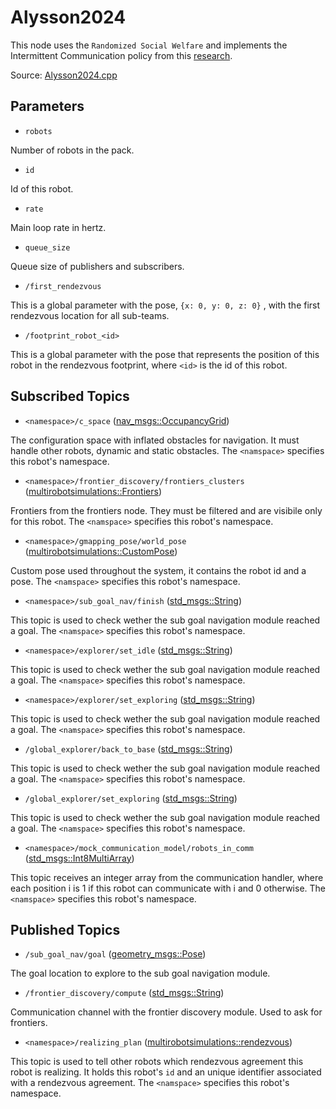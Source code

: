 # Alysson2024

This node uses the ```Randomized Social Welfare``` and implements the Intermittent Communication policy from this [research](https://arxiv.org/abs/2309.13494).

Source: [Alysson2024.cpp](../../src/multirobotexploration/source/policies/Alysson2024.cpp)

## Parameters

* ```robots```

Number of robots in the pack.

* ```id```

Id of this robot.

* ```rate```

Main loop rate in hertz.

* ```queue_size```

Queue size of publishers and subscribers.

* ```/first_rendezvous```

This is a global parameter with the pose, ```{x: 0, y: 0, z: 0}``` , with the first rendezvous location for all sub-teams.

* ```/footprint_robot_<id>```

This is a global parameter with the pose that represents the position of this robot in the rendezvous footprint, where ```<id>``` is the id of this robot.

## Subscribed Topics

* ```<namespace>/c_space``` ([nav_msgs::OccupancyGrid](https://docs.ros.org/en/api/nav_msgs/html/msg/OccupancyGrid.html))

The configuration space with inflated obstacles for navigation. It must handle other robots, dynamic and static obstacles. The ```<namspace>``` specifies this robot's namespace.

* ```<namespace>/frontier_discovery/frontiers_clusters``` ([multirobotsimulations::Frontiers](../../src/multirobotsimulations/msg/Frontiers.msg))

Frontiers from the frontiers node. They must be filtered and are visibile only for this robot. The ```<namspace>``` specifies this robot's namespace.

* ```<namespace>/gmapping_pose/world_pose``` ([multirobotsimulations::CustomPose](../../src/multirobotsimulations/msg/CustomPose.msg))

Custom pose used throughout the system, it contains the robot id and a pose. The ```<namspace>``` specifies this robot's namespace.

* ```<namespace>/sub_goal_nav/finish``` ([std_msgs::String](../../src/multirobotsimulations/msg/CustomPose.msg))

This topic is used to check wether the sub goal navigation module reached a goal. The ```<namspace>``` specifies this robot's namespace.

* ```<namespace>/explorer/set_idle``` ([std_msgs::String](https://docs.ros.org/en/api/std_msgs/html/msg/String.html))

This topic is used to check wether the sub goal navigation module reached a goal. The ```<namspace>``` specifies this robot's namespace.

* ```<namespace>/explorer/set_exploring``` ([std_msgs::String](https://docs.ros.org/en/api/std_msgs/html/msg/String.html))

This topic is used to check wether the sub goal navigation module reached a goal. The ```<namspace>``` specifies this robot's namespace.

* ```/global_explorer/back_to_base``` ([std_msgs::String](https://docs.ros.org/en/api/std_msgs/html/msg/String.html))

This topic is used to check wether the sub goal navigation module reached a goal. The ```<namspace>``` specifies this robot's namespace.

* ```/global_explorer/set_exploring``` ([std_msgs::String](https://docs.ros.org/en/api/std_msgs/html/msg/String.html))

This topic is used to check wether the sub goal navigation module reached a goal. The ```<namspace>``` specifies this robot's namespace.

* ```<namespace>/mock_communication_model/robots_in_comm``` ([std_msgs::Int8MultiArray](https://docs.ros.org/en/api/std_msgs/html/msg/Int8MultiArray.html))

This topic receives an integer array from the communication handler, where each position i is 1 if this robot can communicate with i and 0 otherwise. The ```<namspace>``` specifies this robot's namespace.




## Published Topics

* ```/sub_goal_nav/goal``` ([geometry_msgs::Pose](https://docs.ros.org/en/api/geometry_msgs/html/msg/Pose.html))

The goal location to explore to the sub goal navigation module.

* ```/frontier_discovery/compute``` ([std_msgs::String](https://docs.ros.org/en/api/std_msgs/html/msg/String.html))

Communication channel with the frontier discovery module. Used to ask for frontiers.

* ```<namespace>/realizing_plan``` ([multirobotsimulations::rendezvous](../../src/multirobotsimulations/msg/rendezvous.msg))

This topic is used to tell other robots which rendezvous agreement this robot is realizing. It holds this robot's ```id``` and an unique identifier associated with a rendezvous agreement. The ```<namspace>``` specifies this robot's namespace.



<!-- ## Published Transforms

* ```odom``` -->
